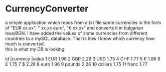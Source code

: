 # CurrencyConverter

a simple application which reads from a txt file some currencies in the form of "EUR xx.xx", " xx.xx euro", "€ xx.xx" and converts it in bulgarian leva/BGN.
I have added the values of some currencies from different countries to a mySQL database. That is how I know which currency how much is converted.  
this is what my DB is looking:

id |currency |value
1	   EUR	   1.96
2	   GBP	   2.26
3	   USD	   1.75
4	   CHF	   1.77
5	   €	     1.96
6	   £	     1.75
7	   $	     2.26
8	   euro	   1.96
9	   pounds	 2.26
10	 dollars 1.75
11	 franc	 1.77

